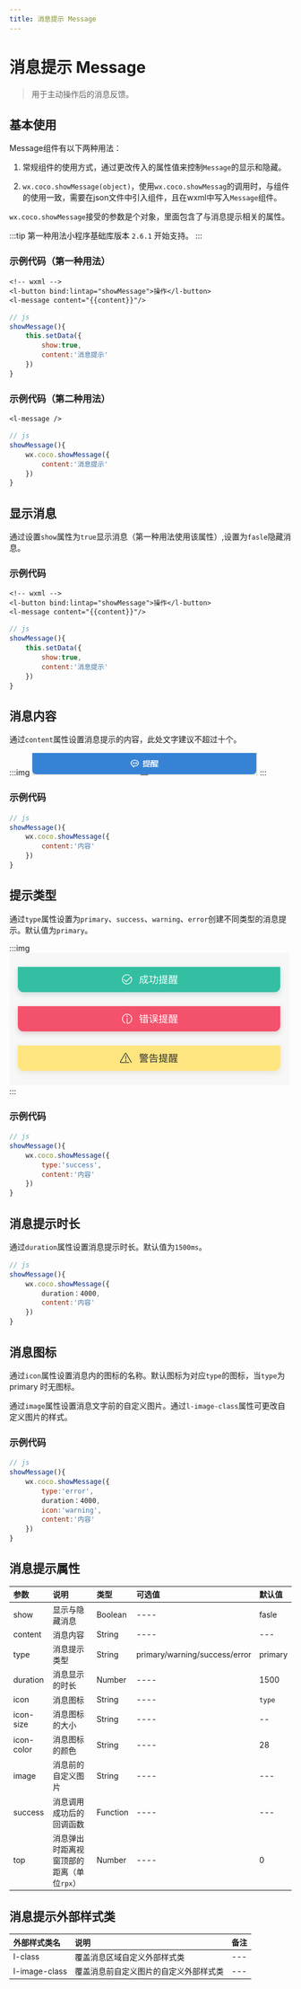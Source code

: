 ```yaml
---
title: 消息提示 Message
---
```


# <H2Icon />  消息提示 Message

> 用于主动操作后的消息反馈。

## 基本使用 

Message组件有以下两种用法：

1. 常规组件的使用方式，通过更改传入的属性值来控制`Message`的显示和隐藏。

2. `wx.coco.showMessage(object)`，使用`wx.coco.showMessag`的调用时，与组件的使用一致，需要在json文件中引入组件，且在wxml中写入`Message`组件。

`wx.coco.showMessage`接受的参数是个对象，里面包含了与消息提示相关的属性。

:::tip
第一种用法小程序基础库版本 `2.6.1` 开始支持。
:::


### 示例代码（第一种用法）

```wxml
<!-- wxml -->
<l-button bind:lintap="showMessage">操作</l-button>
<l-message content="{{content}}"/>
```

```js
// js
showMessage(){
    this.setData({
        show:true,
        content:'消息提示'
    })
}
```

### 示例代码（第二种用法）

```wxml
<l-message />
```

```js
// js
showMessage(){
    wx.coco.showMessage({
        content:'消息提示'
    })
}
```

## 显示消息

通过设置`show`属性为`true`显示消息（第一种用法使用该属性）,设置为`fasle`隐藏消息。

### 示例代码

```wxml
<!-- wxml -->
<l-button bind:lintap="showMessage">操作</l-button>
<l-message content="{{content}}"/>
```

```js
// js
showMessage(){
    this.setData({
        show:true,
        content:'消息提示'
    })
}
```

## 消息内容

通过`content`属性设置消息提示的内容，此处文字建议不超过十个。

:::img
![height=50](/screenshots/message/1.png)
:::

### 示例代码

```js
// js
showMessage(){
    wx.coco.showMessage({
        content:'内容'
    })
}
```

## 提示类型

通过`type`属性设置为`primary`、`success`、`warning`、`error`创建不同类型的消息提示。默认值为`primary`。

:::img
![height=200](/screenshots/message/2.png)
:::

### 示例代码

```js
// js
showMessage(){
    wx.coco.showMessage({
        type:'success',
        content:'内容'
    })
}
```

## 消息提示时长

通过`duration`属性设置消息提示时长。默认值为`1500ms`。

```js
// js
showMessage(){
    wx.coco.showMessage({
        duration：4000,
        content:'内容'
    })
}
```

## 消息图标

通过`icon`属性设置消息内的图标的名称。默认图标为对应`type`的图标，当`type`为primary 时无图标。

通过`image`属性设置消息文字前的自定义图片。通过`l-image-class`属性可更改自定义图片的样式。

### 示例代码

```js
// js
showMessage(){
    wx.coco.showMessage({
        type:'error',
        duration：4000,
        icon:'warning',
        content:'内容'
    })
}
```

## 消息提示属性

| 参数   | 说明 | 类型 | 可选值 | 默认值 |  
|:----|:----|:----|:----|:----|
| show | 显示与隐藏消息 | Boolean | ---- | fasle |
| content | 消息内容 | String | ---- | --- |
| type | 消息提示类型 | String | primary/warning/success/error | primary |
| duration   | 消息显示的时长 | Number   | ---- | 1500 |
| icon | 消息图标 | String | ---- | `type` |
| icon-size | 消息图标的大小 | String | ---- | -- |
| icon-color | 消息图标的颜色 | String | ---- | 28 |
| image | 消息前的自定义图片 | String | ---- | --- |
| success | 消息调用成功后的回调函数 | Function | ---- | --- |
| top | 消息弹出时距离视窗顶部的距离（单位`rpx`） | Number | ---- | 0 |

## 消息提示外部样式类

| 外部样式类名    | 说明    | 备注 |
| :--------- | :----------------- | :----- |
| l-class | 覆盖消息区域自定义外部样式类 | --- | 
| l-image-class | 覆盖消息前自定义图片的自定义外部样式类 | --- |

<RightMenu />
